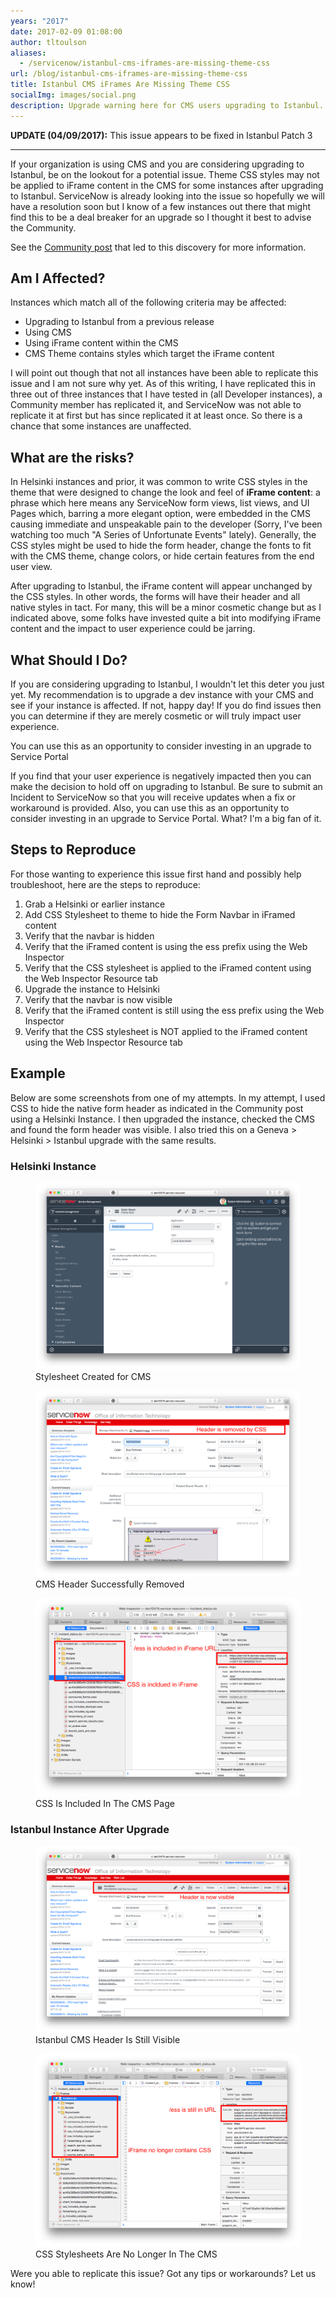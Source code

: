 ```yaml
---
years: "2017"
date: 2017-02-09 01:08:00
author: tltoulson
aliases:
  - /servicenow/istanbul-cms-iframes-are-missing-theme-css
url: /blog/istanbul-cms-iframes-are-missing-theme-css
title: Istanbul CMS iFrames Are Missing Theme CSS
socialImg: images/social.png
description: Upgrade warning here for CMS users upgrading to Istanbul. It should be minor for most but keep an eye out for it especially if you have customized Form and List styles within your iFrames heavily.
---
```


**UPDATE (04/09/2017):** This issue appears to be fixed in Istanbul Patch 3

---

If your organization is using CMS and you are considering upgrading to Istanbul, be on the lookout for a potential issue. Theme CSS styles may not be applied to iFrame content in the CMS for some instances after upgrading to Istanbul. ServiceNow is already looking into the issue so hopefully we will have a resolution soon but I know of a few instances out there that might find this to be a deal breaker for an upgrade so I thought it best to advise the Community.

See the [Community post][1] that led to this discovery for more information.

## Am I Affected?

Instances which match all of the following criteria may be affected:

- Upgrading to Istanbul from a previous release
- Using CMS
- Using iFrame content within the CMS
- CMS Theme contains styles which target the iFrame content

I will point out though that not all instances have been able to replicate this issue and I am not sure why yet. As of this writing, I have replicated this in three out of three instances that I have tested in (all Developer instances), a Community member has replicated it, and ServiceNow was not able to replicate it at first but has since replicated it at least once. So there is a chance that some instances are unaffected.

## What are the risks?

In Helsinki instances and prior, it was common to write CSS styles in the theme that were designed to change the look and feel of **iFrame content**: a phrase which here means any ServiceNow form views, list views, and UI Pages which, barring a more elegant option, were embedded in the CMS causing immediate and unspeakable pain to the developer (Sorry, I've been watching too much "A Series of Unfortunate Events" lately). Generally, the CSS styles might be used to hide the form header, change the fonts to fit with the CMS theme, change colors, or hide certain features from the end user view.

After upgrading to Istanbul, the iFrame content will appear unchanged by the CSS styles. In other words, the forms will have their header and all native styles in tact. For many, this will be a minor cosmetic change but as I indicated above, some folks have invested quite a bit into modifying iFrame content and the impact to user experience could be jarring.

## What Should I Do?

If you are considering upgrading to Istanbul, I wouldn't let this deter you just yet. My recommendation is to upgrade a dev instance with your CMS and see if your instance is affected. If not, happy day! If you do find issues then you can determine if they are merely cosmetic or will truly impact user experience.

You can use this as an opportunity to consider investing in an upgrade to Service Portal

If you find that your user experience is negatively impacted then you can make the decision to hold off on upgrading to Istanbul. Be sure to submit an Incident to ServiceNow so that you will receive updates when a fix or workaround is provided. Also, you can use this as an opportunity to consider investing in an upgrade to Service Portal. What? I'm a big fan of it.

## Steps to Reproduce

For those wanting to experience this issue first hand and possibly help troubleshoot, here are the steps to reproduce:

1. Grab a Helsinki or earlier instance
2. Add CSS Stylesheet to theme to hide the Form Navbar in iFramed content
3. Verify that the navbar is hidden
4. Verify that the iFramed content is using the ess prefix using the Web Inspector
5. Verify that the CSS stylesheet is applied to the iFramed content using the Web Inspector Resource tab
6. Upgrade the instance to Helsinki
7. Verify that the navbar is now visible
8. Verify that the iFramed content is still using the ess prefix using the Web Inspector
9. Verify that the CSS stylesheet is NOT applied to the iFramed content using the Web Inspector Resource tab

## Example

Below are some screenshots from one of my attempts. In my attempt, I used CSS to hide the native form header as indicated in the Community post using a Helsinki Instance. I then upgraded the instance, checked the CMS and found the form header was visible. I also tried this on a Geneva > Helsinki > Istanbul upgrade with the same results.

### Helsinki Instance

<figure>
  <img src="images/CMS+Stylesheet.png" />
  <figcaption>
    Stylesheet Created for CMS
  </figcaption>
</figure>

<figure>
  <img src="images/CMS+Header+Successfully+Removed.png" />
  <figcaption>
    CMS Header Successfully Removed
  </figcaption>
</figure>

<figure>
  <img src="images/CSS+Is+Included+In+The+CMS+Page.png" />
  <figcaption>
    CSS Is Included In The CMS Page
  </figcaption>
</figure>

### Istanbul Instance After Upgrade

<figure>
  <img src="images/Istanbul+CMS+Header+Still+Visible.png" />
  <figcaption>
    Istanbul CMS Header Is Still Visible
  </figcaption>
</figure>

<figure>
  <img src="images/CSS+No+Longer+In+CMS.png" />
  <figcaption>
    CSS Stylesheets Are No Longer In The CMS
  </figcaption>
</figure>

Were you able to replicate this issue? Got any tips or workarounds? Let us know!

[1]: https://community.servicenow.com/thread/252706
